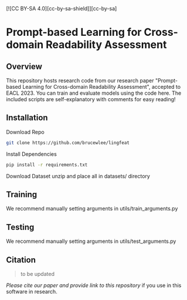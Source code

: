 [![CC BY-SA 4.0][cc-by-sa-shield]][cc-by-sa]

# Prompt-based Learning for Cross-domain Readability Assessment

## Overview

This repository hosts research code from our research paper "Prompt-based Learning for Cross-domain Readability Assessment", accepted to EACL 2023. You can train and evaluate models using the code here. The included scripts are self-explanatory with comments for easy reading!

## Installation

Download Repo

```bash
git clone https://github.com/brucewlee/lingfeat
```

Install Dependencies
```bash
pip install -r requirements.txt
```

Download Dataset
unzip and place all in datasets/ directory

## Training

We recommend manually setting arguments in utils/train_arguments.py

## Testing

We recommend manually setting arguments in utils/test_arguments.py


## Citation

> to be updated

*Please cite our paper and provide link to this repository* if you use in this software in research.